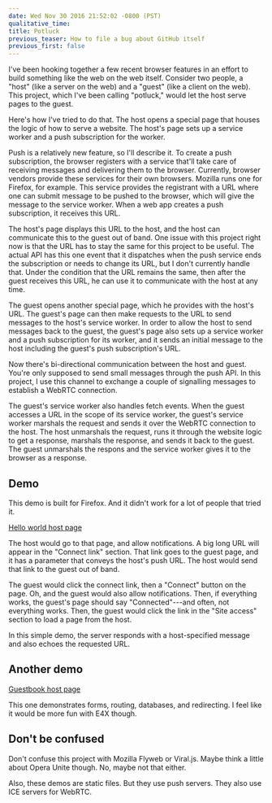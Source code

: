 ```yaml
---
date: Wed Nov 30 2016 21:52:02 -0800 (PST)
qualitative_time: 
title: Potluck
previous_teaser: How to file a bug about GitHub itself
previous_first: false
---
```

I've been hooking together a few recent browser features in an effort to build something like the web on the web itself.
Consider two people, a "host" (like a server on the web) and a "guest" (like a client on the web).
This project, which I've been calling "potluck," would let the host serve pages to the guest.

Here's how I've tried to do that.
The host opens a special page that houses the logic of how to serve a website.
The host's page sets up a service worker and a push subscription for the worker.

Push is a relatively new feature, so I'll describe it.
To create a push subscription, the browser registers with a service that'll take care of receiving messages and delivering them to the browser.
Currently, browser vendors provide these services for their own browsers.
Mozilla runs one for Firefox, for example.
This service provides the registrant with a URL where one can submit message to be pushed to the browser, which will give the message to the service worker.
When a web app creates a push subscription, it receives this URL.

The host's page displays this URL to the host, and the host can communicate this to the guest out of band.
One issue with this project right now is that the URL has to stay the same for this project to be useful.
The actual API has this one event that it dispatches when the push service ends the subscription or needs to change its URL, but I don't currently handle that.
Under the condition that the URL remains the same, then after the guest receives this URL, he can use it to communicate with the host at any time.

The guest opens another special page, which he provides with the host's URL.
The guest's page can then make requests to the URL to send messages to the host's service worker.
In order to allow the host to send messages back to the guest, the guest's page also sets up a service worker and a push subscription for its worker, and it sends an initial message to the host including the guest's push subscription's URL.

Now there's bi-directional communication between the host and guest.
You're only supposed to send small messages through the push API.
In this project, I use this channel to exchange a couple of signalling messages to establish a WebRTC connection.

The guest's service worker also handles fetch events.
When the guest accesses a URL in the scope of its service worker, the guest's service worker marshals the request and sends it over the WebRTC connection to the host.
The host unmarshals the request, runs it through the website logic to get a response, marshals the response, and sends it back to the guest.
The guest unmarshals the respons and the service worker gives it to the browser as a response.

## Demo
This demo is built for Firefox.
And it didn't work for a lot of people that tried it.

[Hello world host page](https://wh0.gitlab.io/potluck/hello.html)

The host would go to that page, and allow notifications.
A big long URL will appear in the "Connect link" section.
That link goes to the guest page, and it has a parameter that conveys the host's push URL.
The host would send that link to the guest out of band.

The guest would click the connect link, then a "Connect" button on the page.
Oh, and the guest would also allow notifications.
Then, if everything works, the guest's page should say "Connected"---and often, not everything works.
Then, the guest would click the link in the "Site access" section to load a page from the host.

In this simple demo, the server responds with a host-specified message and also echoes the requested URL.

## Another demo
[Guestbook host page](https://wh0.gitlab.io/potluck/guestbook.html)

This one demonstrates forms, routing, databases, and redirecting.
I feel like it would be more fun with E4X though.

## Don't be confused
Don't confuse this project with Mozilla Flyweb or Viral.js.
Maybe think a little about Opera Unite though.
No, maybe not that either.

Also, these demos are static files.
But they use push servers.
They also use ICE servers for WebRTC.
